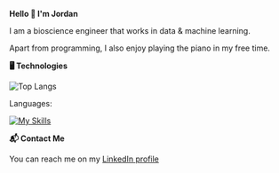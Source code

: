 **Hello 👋 I'm Jordan**

I am a bioscience engineer that works in data & machine learning.

Apart from programming, I also enjoy playing the piano in my free time.

**🖥️ Technologies**

![Top Langs](https://github-readme-stats.vercel.app/api/top-langs/?username=jordandelbar&layout=compact&hide=jupyter%20notebook)

Languages:

[![My Skills](https://skillicons.dev/icons?i=python,golang,rust&perline=3)](https://skillicons.dev)

**📬 Contact Me**

You can reach me on my [LinkedIn profile](https://www.linkedin.com/in/jo1988/)
<!---
jordandelbar/jordandelbar is a ✨ special ✨ repository because its `README.md` (this file) appears on your GitHub profile.
You can click the Preview link to take a look at your changes.
--->
